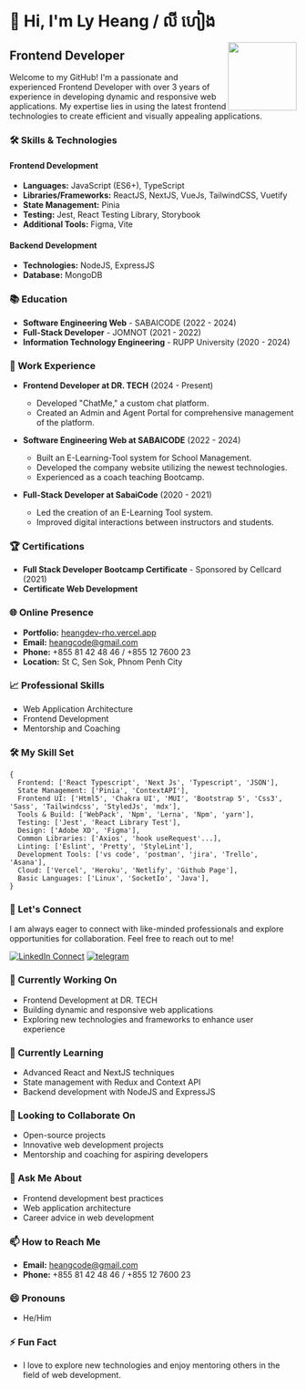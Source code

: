 # 👋 Hi, I'm Ly Heang / លី ហៀង

<a target="_blank" href="https://school-project-management-system-bucket.s3.ap-southeast-1.amazonaws.com/Profile-Image-Default/2024-05-03+11.53.29.jpg"><img width="120" align="right" src="https://school-project-management-system-bucket.s3.ap-southeast-1.amazonaws.com/Profile-Image-Default/2024-05-03+11.53.29.jpg"></a>

## Frontend Developer

Welcome to my GitHub! I'm a passionate and experienced Frontend Developer with over 3 years of experience in developing dynamic and responsive web applications. My expertise lies in using the latest frontend technologies to create efficient and visually appealing applications.

### 🛠️ Skills & Technologies

#### Frontend Development

- **Languages:** JavaScript (ES6+), TypeScript
- **Libraries/Frameworks:** ReactJS, NextJS, VueJs, TailwindCSS, Vuetify
- **State Management:** Pinia
- **Testing:** Jest, React Testing Library, Storybook
- **Additional Tools:** Figma, Vite

#### Backend Development

- **Technologies:** NodeJS, ExpressJS
- **Database:** MongoDB

### 📚 Education

- **Software Engineering Web** - SABAICODE (2022 - 2024)
- **Full-Stack Developer** - JOMNOT (2021 - 2022)
- **Information Technology Engineering** - RUPP University (2020 - 2024)

### 🏢 Work Experience

- **Frontend Developer at DR. TECH** (2024 - Present)
  - Developed "ChatMe," a custom chat platform.
  - Created an Admin and Agent Portal for comprehensive management of the platform.
- **Software Engineering Web at SABAICODE** (2022 - 2024)

  - Built an E-Learning-Tool system for School Management.
  - Developed the company website utilizing the newest technologies.
  - Experienced as a coach teaching Bootcamp.

- **Full-Stack Developer at SabaiCode** (2020 - 2021)
  - Led the creation of an E-Learning Tool system.
  - Improved digital interactions between instructors and students.

### 🏆 Certifications

- **Full Stack Developer Bootcamp Certificate** - Sponsored by Cellcard (2021)
- **Certificate Web Development**

### 🌐 Online Presence

- **Portfolio:** [heangdev-rho.vercel.app](https://heangdev-rho.vercel.app/)
- **Email:** heangcode@gmail.com
- **Phone:** +855 81 42 48 46 / +855 12 7600 23
- **Location:** St C, Sen Sok, Phnom Penh City

### 📈 Professional Skills

- Web Application Architecture
- Frontend Development
- Mentorship and Coaching

### 🛠️ My Skill Set

```tsx
{
  Frontend: ['React Typescript', 'Next Js', 'Typescript', 'JSON'],
  State Management: ['Pinia', 'ContextAPI'],
  Frontend UI: ['Html5', 'Chakra UI', 'MUI', 'Bootstrap 5', 'Css3', 'Sass', 'Tailwindcss', 'StyledJs', 'mdx'],
  Tools & Build: ['WebPack', 'Npm', 'Lerna', 'Npm', 'yarn'],
  Testing: ['Jest', 'React Library Test'],
  Design: ['Adobe XD', 'Figma'],
  Common Libraries: ['Axios', 'hook useRequest'...],
  Linting: ['Eslint', 'Pretty', 'StyleLint'],
  Development Tools: ['vs code', 'postman', 'jira', 'Trello', 'Asana'],
  Cloud: ['Vercel', 'Heroku', 'Netlify', 'Github Page'],
  Basic Languages: ['Linux', 'SocketIo', 'Java'],
}
```

### 🤝 Let's Connect

I am always eager to connect with like-minded professionals and explore opportunities for collaboration. Feel free to reach out to me!

[![LinkedIn Connect](https://img.shields.io/badge/%20-Connect-black?color=14171A&labelColor=212121&logo=linkedin&logoColor=ffcc80)](https://www.linkedin.com/in/ly-heang-470476243/)
[![telegram](https://img.shields.io/badge/Telegram-Chat-black?color=14171A&labelColor=blue&logoColor=ffffff)](https://t.me/Ly_Heang)

### 🔭 Currently Working On

- Frontend Development at DR. TECH
- Building dynamic and responsive web applications
- Exploring new technologies and frameworks to enhance user experience

### 🌱 Currently Learning

- Advanced React and NextJS techniques
- State management with Redux and Context API
- Backend development with NodeJS and ExpressJS

### 👯 Looking to Collaborate On

- Open-source projects
- Innovative web development projects
- Mentorship and coaching for aspiring developers

### 💬 Ask Me About

- Frontend development best practices
- Web application architecture
- Career advice in web development

### 📫 How to Reach Me

- **Email:** heangcode@gmail.com
- **Phone:** +855 81 42 48 46 / +855 12 7600 23

### 😄 Pronouns

- He/Him

### ⚡ Fun Fact

- I love to explore new technologies and enjoy mentoring others in the field of web development.
